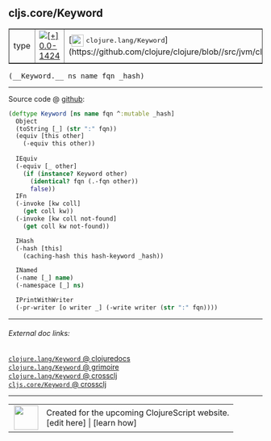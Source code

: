 ## cljs.core/Keyword



 <table border="1">
<tr>
<td>type</td>
<td><a href="https://github.com/cljsinfo/cljs-api-docs/tree/0.0-1424"><img valign="middle" alt="[+] 0.0-1424" title="Added in 0.0-1424" src="https://img.shields.io/badge/+-0.0--1424-lightgrey.svg"></a> </td>
<td>
[<img height="24px" valign="middle" src="http://i.imgur.com/1GjPKvB.png"> <samp>clojure.lang/Keyword</samp>](https://github.com/clojure/clojure/blob//src/jvm/clojure/lang/Keyword.java)
</td>
</tr>
</table>


 <samp>
(__Keyword.__ ns name fqn _hash)<br>
</samp>

---







Source code @ [github](https://github.com/clojure/clojurescript/blob/r3030/src/cljs/cljs/core.cljs#L2571-L2597):

```clj
(deftype Keyword [ns name fqn ^:mutable _hash]
  Object
  (toString [_] (str ":" fqn))
  (equiv [this other]
    (-equiv this other))
  
  IEquiv
  (-equiv [_ other]
    (if (instance? Keyword other)
      (identical? fqn (.-fqn other))
      false))
  IFn
  (-invoke [kw coll]
    (get coll kw))
  (-invoke [kw coll not-found]
    (get coll kw not-found))

  IHash
  (-hash [this]
    (caching-hash this hash-keyword _hash))

  INamed
  (-name [_] name)
  (-namespace [_] ns)

  IPrintWithWriter
  (-pr-writer [o writer _] (-write writer (str ":" fqn))))
```

<!--
Repo - tag - source tree - lines:

 <pre>
clojurescript @ r3030
└── src
    └── cljs
        └── cljs
            └── <ins>[core.cljs:2571-2597](https://github.com/clojure/clojurescript/blob/r3030/src/cljs/cljs/core.cljs#L2571-L2597)</ins>
</pre>

-->

---



###### External doc links:

[`clojure.lang/Keyword` @ clojuredocs](http://clojuredocs.org/clojure.lang/Keyword)<br>
[`clojure.lang/Keyword` @ grimoire](http://conj.io/store/v1/org.clojure/clojure/1.7.0-beta3/clj/clojure.lang/Keyword/)<br>
[`clojure.lang/Keyword` @ crossclj](http://crossclj.info/fun/clojure.lang/Keyword.html)<br>
[`cljs.core/Keyword` @ crossclj](http://crossclj.info/fun/cljs.core.cljs/Keyword.html)<br>

---

 <table>
<tr><td>
<img valign="middle" align="right" width="48px" src="http://i.imgur.com/Hi20huC.png">
</td><td>
Created for the upcoming ClojureScript website.<br>
[edit here] | [learn how]
</td></tr></table>

[edit here]:https://github.com/cljsinfo/cljs-api-docs/blob/master/cljsdoc/cljs.core/Keyword.cljsdoc
[learn how]:https://github.com/cljsinfo/cljs-api-docs/wiki/cljsdoc-files

<!--

This information was too distracting to show to readers, but I'll leave it
commented here since it is helpful to:

- pretty-print the data used to generate this document
- and show how to retrieve that data



The API data for this symbol:

```clj
{:ns "cljs.core",
 :name "Keyword",
 :signature ["[ns name fqn _hash]"],
 :history [["+" "0.0-1424"]],
 :type "type",
 :full-name-encode "cljs.core/Keyword",
 :source {:code "(deftype Keyword [ns name fqn ^:mutable _hash]\n  Object\n  (toString [_] (str \":\" fqn))\n  (equiv [this other]\n    (-equiv this other))\n  \n  IEquiv\n  (-equiv [_ other]\n    (if (instance? Keyword other)\n      (identical? fqn (.-fqn other))\n      false))\n  IFn\n  (-invoke [kw coll]\n    (get coll kw))\n  (-invoke [kw coll not-found]\n    (get coll kw not-found))\n\n  IHash\n  (-hash [this]\n    (caching-hash this hash-keyword _hash))\n\n  INamed\n  (-name [_] name)\n  (-namespace [_] ns)\n\n  IPrintWithWriter\n  (-pr-writer [o writer _] (-write writer (str \":\" fqn))))",
          :title "Source code",
          :repo "clojurescript",
          :tag "r3030",
          :filename "src/cljs/cljs/core.cljs",
          :lines [2571 2597]},
 :full-name "cljs.core/Keyword",
 :clj-symbol "clojure.lang/Keyword"}

```

Retrieve the API data for this symbol:

```clj
;; from Clojure REPL
(require '[clojure.edn :as edn])
(-> (slurp "https://raw.githubusercontent.com/cljsinfo/cljs-api-docs/catalog/cljs-api.edn")
    (edn/read-string)
    (get-in [:symbols "cljs.core/Keyword"]))
```

-->
